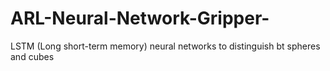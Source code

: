 # ARL-Neural-Network-Gripper-
 LSTM (Long short-term memory) neural networks to distinguish bt spheres and cubes 
